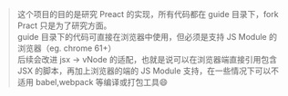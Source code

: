 >这个项目的目的是研究 Preact 的实现，所有代码都在 guide 目录下，fork Pract 只是为了研究方面。<br>
>guide 目录下的代码可直接在浏览器中使用，但必须是支持 JS Module 的浏览器（eg. chrome 61+）<br>
>后续会改进 jsx -> vNode 的适配，也就是说可以在浏览器端直接引用包含 JSX 的脚本，再加上浏览器的端的 JS Module 支持，在一些情况下可以不适用 babel,webpack 等编译或打包工具😄
